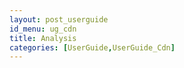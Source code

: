 ```yaml
---
layout: post_userguide
id_menu: ug_cdn
title: Analysis
categories: [UserGuide,UserGuide_Cdn]
---
```

